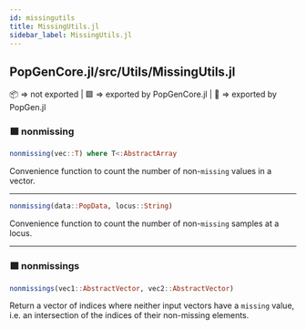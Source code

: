 ```yaml
---
id: missingutils
title: MissingUtils.jl
sidebar_label: MissingUtils.jl
---
```

## PopGenCore.jl/src/Utils/MissingUtils.jl
📦  => not exported | 
🟪 => exported by PopGenCore.jl | 
🔵 => exported by PopGen.jl


### 🟪 nonmissing
```julia
nonmissing(vec::T) where T<:AbstractArray
```
Convenience function to count the number of non-`missing` values
in a vector.

----
```julia
nonmissing(data::PopData, locus::String)
```
Convenience function to count the number of non-`missing` samples
at a locus.

----
### 🟪 nonmissings
```julia
nonmissings(vec1::AbstractVector, vec2::AbstractVector)
```
Return a vector of indices where neither input vectors have a `missing` value, i.e. an
intersection of the indices of their non-missing elements.
